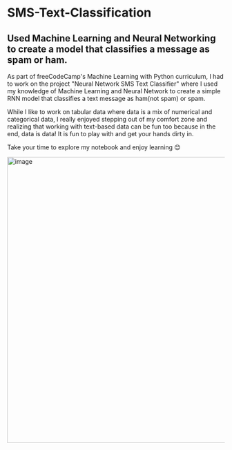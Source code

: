 # SMS-Text-Classification
## Used Machine Learning and Neural Networking to create a model that classifies a message as spam or ham.

As part of freeCodeCamp's Machine Learning with Python curriculum, I had to work on the project "Neural Network SMS Text Classifier" where I used my knowledge of Machine Learning and Neural Network to create a simple RNN model that classifies a text message as ham(not spam) or spam.

While I like to work on tabular data where data is a mix of numerical and categorical data, I really enjoyed stepping out of my comfort zone and realizing that working with text-based data can be fun too because in the end, data is data! It is fun to play with and get your hands dirty in.

Take your time to explore my notebook and enjoy learning 😊


<img width="662" alt="image" src="https://user-images.githubusercontent.com/38995624/207126328-e1758c20-0fe6-40f0-b028-aa53f7a5aea5.png">
